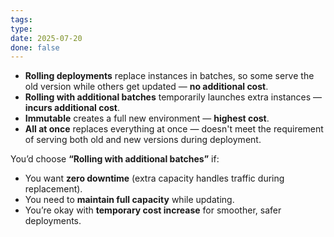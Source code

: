 ```yaml
---
tags: 
type: 
date: 2025-07-20
done: false
---
```

- **Rolling deployments** replace instances in batches, so some serve the old version while others get updated — **no additional cost**.
- **Rolling with additional batches** temporarily launches extra instances — **incurs additional cost**.
- **Immutable** creates a full new environment — **highest cost**.
- **All at once** replaces everything at once — doesn't meet the requirement of serving both old and new versions during deployment.

You’d choose **“Rolling with additional batches”** if:
- You want **zero downtime** (extra capacity handles traffic during replacement).
- You need to **maintain full capacity** while updating.
- You’re okay with **temporary cost increase** for smoother, safer deployments.